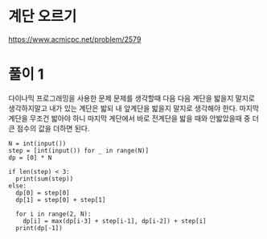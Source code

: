 # 계단 오르기
https://www.acmicpc.net/problem/2579
# 풀이 1
다이나믹 프로그래밍을 사용한 문제
문제를 생각할때 다음 다음 계단을 밟을지 말지로 생각하지말고
내가 있는 계단은 밟되 내 앞계단을 밟을지 말지로 생각해야 한다.
마지막 계단을 무조건 밟아야 하니 마지막 계단에서 바로 전계단을 밟을 때와 안밟았을때 중 더 큰 점수의 값을 더하면 된다.
```
N = int(input())
step = [int(input()) for _ in range(N)]
dp = [0] * N

if len(step) < 3:
  print(sum(step))
else:
  dp[0] = step[0]
  dp[1] = step[0] + step[1]

  for i in range(2, N):
    dp[i] = max(dp[i-3] + step[i-1], dp[i-2]) + step[i]
  print(dp[-1])
```